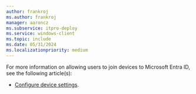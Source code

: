 ```yaml
---
author: frankroj
ms.author: frankroj
manager: aaroncz
ms.subservice: itpro-deploy
ms.service: windows-client
ms.topic: include
ms.date: 05/31/2024
ms.localizationpriority: medium
---
```


<!-- This file is shared by the following articles:

tutorial/pre-provisioning/azure-ad-join-automatic-enrollment.md
tutorial/user-driven/azure-ad-join-automatic-enrollment.md
device-preparation/tutorial/user-driven/entra-join-allow-users-to-join.md

Headings are driven by article context. -->

For more information on allowing users to join devices to Microsoft Entra ID, see the following article(s):

- [Configure device settings](/azure/active-directory/devices/device-management-azure-portal#configure-device-settings).
